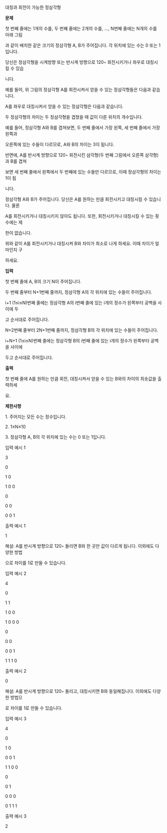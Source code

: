 ﻿<a name="br1"></a> 

대칭과 회전이 가능한 정삼각형

**문제**

첫 번째 줄에는 1개의 수를, 두 번째 줄에는 2개의 수를, …, N번째 줄에는 N개의 수를 아래 그림

과 같이 배치한 같은 크기의 정삼각형 A, B가 주어집니다. 각 위치에 있는 수는 0 또는 1입니다.

당신은 정삼각형을 시계방향 또는 반시계 방향으로 120◦ 회전시키거나 좌우로 대칭시킬 수 있습

니다.

예를 들어, 위 그림의 정삼각형 A를 회전시켜서 얻을 수 있는 정삼각형들은 다음과 같습니다.



<a name="br2"></a> 

A를 좌우로 대칭시켜서 얻을 수 있는 정삼각형은 다음과 같습니다.

두 정삼각형의 차이는 두 정삼각형을 겹쳤을 때 값이 다른 위치의 개수입니다.

예를 들어, 정삼각형 A와 B를 겹쳐보면, 두 번째 줄에서 가장 왼쪽, 세 번째 줄에서 가장 왼쪽과

오른쪽에 있는 수들이 다르므로, A와 B의 차이는 3이 됩니다.

반면에, A를 반시계 방향으로 120◦ 회전시킨 삼각형(두 번째 그림에서 오른쪽 삼각형)과 B를 겹쳐

보면 세 번째 줄에서 왼쪽에서 두 번째에 있는 수들만 다르므로, 이때 정삼각형의 차이는 1이 됩

니다.

정삼각형 A와 B가 주어집니다. 당신은 A를 원하는 만큼 회전시키고 대칭시킬 수 있습니다. 물론

A를 회전시키거나 대칭시키지 않아도 됩니다. 또한, 회전시키거나 대칭시킬 수 있는 횟수에는 제

한이 없습니다.

위와 같이 A를 회전시키거나 대칭시켜 B와 차이가 최소로 나게 하세요. 이때 차이가 얼마인지 구

하세요.



<a name="br3"></a> 

**입력**

첫 번째 줄에 A, B의 크기 N이 주어집니다.

두 번째 줄부터 N+1번째 줄까지, 정삼각형 A의 각 위치에 있는 수들이 주어집니다.

i+1 (1≤i≤N)번째 줄에는 정삼각형 A의 i번째 줄에 있는 i개의 정수가 왼쪽부터 공백을 사이에 두

고 순서대로 주어집니다.

N+2번째 줄부터 2N+1번째 줄까지, 정삼각형 B의 각 위치에 있는 수들이 주어집니다.

i+N+1 (1≤i≤N)번째 줄에는 정삼각형 B의 i번째 줄에 있는 i개의 정수가 왼쪽부터 공백을 사이에

두고 순서대로 주어집니다.

**출력**

첫 번째 줄에 A를 원하는 만큼 회전, 대칭시켜서 얻을 수 있는 B와의 차이의 최솟값을 출력하세

요.

**제한사항**

1\. 주어지는 모든 수는 정수입니다.

2\. 1≤N≤10

3\. 정삼각형 A, B의 각 위치에 있는 수는 0 또는 1입니다.



<a name="br4"></a> 

입력 예시 1

3

0

1 0

1 0 0

0

0 0

0 0 1

출력 예시 1

1

해설: A를 반시계 방향으로 120◦ 돌리면 B와 한 곳만 값이 다르게 됩니다. 이외에도 다양한 방법

으로 차이를 1로 만들 수 있습니다.

입력 예시 2

4

0

1 1

1 0 0

1 0 0 0

0

0 0

0 0 1

1 1 1 0

출력 예시 2

0

해설: A를 반시계 방향으로 120◦ 돌리고, 대칭시키면 B와 동일해집니다. 이외에도 다양한 방법으

로 차이를 1로 만들 수 있습니다.



<a name="br5"></a> 

입력 예시 3

4

0

1 0

0 0 1

1 1 0 0

0

0 1

0 0 0

0 1 1 1

출력 예시 3

2

